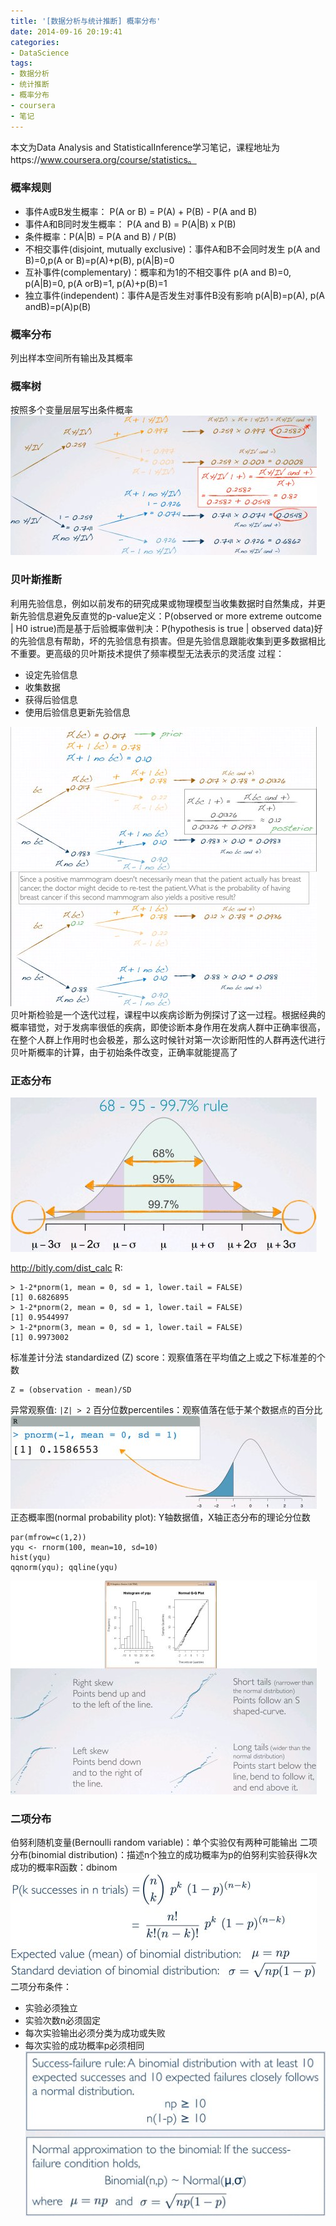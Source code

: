 ```yaml
---
title: '[数据分析与统计推断] 概率分布'
date: 2014-09-16 20:19:41
categories: 
- DataScience
tags: 
- 数据分析
- 统计推断
- 概率分布
- coursera
- 笔记
---
```

本文为Data Analysis and StatisticalInference学习笔记，课程地址为https://www.coursera.org/course/statistics。

### 概率规则

- 事件A或B发生概率： P(A or B) = P(A) + P(B) - P(A and B)
- 事件A和B同时发生概率： P(A and B) = P(A|B) x P(B)
- 条件概率：P(A|B) = P(A and B) / P(B)
- 不相交事件(disjoint, mutually exclusive)：事件A和B不会同时发生 p(A and B)=0,p(A or B)=p(A)+p(B), p(A|B)=0
- 互补事件(complementary)：概率和为1的不相交事件 p(A and B)=0, p(A|B)=0, p(A orB)=1, p(A)+p(B)=1
- 独立事件(independent)：事件A是否发生对事件B没有影响 p(A|B)=p(A), p(A andB)=p(A)p(B)

### 概率分布

列出样本空间所有输出及其概率

### 概率树

按照多个变量层层写出条件概率
![数据分析与统计推断：概率分布](/images/2014/9/0026uWfMgy6OdM0eQBFbf.jpg)

### 贝叶斯推断

利用先验信息，例如以前发布的研究成果或物理模型当收集数据时自然集成，并更新先验信息避免反直觉的p-value定义：P(observed or more extreme outcome | H0 istrue)而是基于后验概率做判决：P(hypothesis is true | observed data)好的先验信息有帮助，坏的先验信息有损害。但是先验信息跟能收集到更多数据相比不重要。更高级的贝叶斯技术提供了频率模型无法表示的灵活度
过程：
- 设定先验信息
- 收集数据
- 获得后验信息
- 使用后验信息更新先验信息

![数据分析与统计推断：概率分布](/images/2014/9/0026uWfMgy6OdLWfbjv6d.jpg)
贝叶斯检验是一个迭代过程，课程中以疾病诊断为例探讨了这一过程。根据经典的概率错觉，对于发病率很低的疾病，即使诊断本身作用在发病人群中正确率很高，在整个人群上作用时也会极差，那么这时候针对第一次诊断阳性的人群再迭代进行贝叶斯概率的计算，由于初始条件改变，正确率就能提高了

### 正态分布

![数据分析与统计推断：概率分布](/images/2014/9/0026uWfMgy6OdLU0Gyxe5.jpg)

http://bitly.com/dist_calc
R:
```
> 1-2*pnorm(1, mean = 0, sd = 1, lower.tail = FALSE)
[1] 0.6826895
> 1-2*pnorm(2, mean = 0, sd = 1, lower.tail = FALSE)
[1] 0.9544997
> 1-2*pnorm(3, mean = 0, sd = 1, lower.tail = FALSE)
[1] 0.9973002
```

标准差计分法 standardized (Z) score：观察值落在平均值之上或之下标准差的个数
```
Z = (observation - mean)/SD
```
异常观察值: `|Z| > 2`
百分位数percentiles：观察值落在低于某个数据点的百分比
![数据分析与统计推断：概率分布](/images/2014/9/0026uWfMgy6OdLODquafe.jpg)
正态概率图(normal probability plot): Y轴数据值，X轴正态分布的理论分位数
```
par(mfrow=c(1,2))
yqu <- rnorm(100, mean=10, sd=10)
hist(yqu)
qqnorm(yqu); qqline(yqu)
```
![数据分析与统计推断：概率分布](/images/2014/9/0026uWfMgy6OdLL6wbI76.jpg)

### 二项分布

伯努利随机变量(Bernoulli random variable)：单个实验仅有两种可能输出
二项分布(binomial distribution)：描述n个独立的成功概率为p的伯努利实验获得k次成功的概率R函数：dbinom![数据分析与统计推断：概率分布](/images/2014/9/0026uWfMgy6OdLFdD5M8a.jpg)
二项分布条件：
- 实验必须独立
- 实验次数n必须固定
- 每次实验输出必须分类为成功或失败
- 每次实验的成功概率p必须相同![数据分析与统计推断：概率分布](/images/2014/9/0026uWfMgy6OdLCEO0f57.jpg)